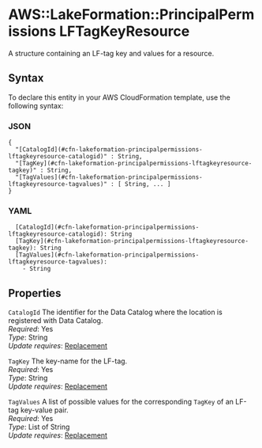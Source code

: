 # AWS::LakeFormation::PrincipalPermissions LFTagKeyResource<a name="aws-properties-lakeformation-principalpermissions-lftagkeyresource"></a>

A structure containing an LF\-tag key and values for a resource\.

## Syntax<a name="aws-properties-lakeformation-principalpermissions-lftagkeyresource-syntax"></a>

To declare this entity in your AWS CloudFormation template, use the following syntax:

### JSON<a name="aws-properties-lakeformation-principalpermissions-lftagkeyresource-syntax.json"></a>

```
{
  "[CatalogId](#cfn-lakeformation-principalpermissions-lftagkeyresource-catalogid)" : String,
  "[TagKey](#cfn-lakeformation-principalpermissions-lftagkeyresource-tagkey)" : String,
  "[TagValues](#cfn-lakeformation-principalpermissions-lftagkeyresource-tagvalues)" : [ String, ... ]
}
```

### YAML<a name="aws-properties-lakeformation-principalpermissions-lftagkeyresource-syntax.yaml"></a>

```
  [CatalogId](#cfn-lakeformation-principalpermissions-lftagkeyresource-catalogid): String
  [TagKey](#cfn-lakeformation-principalpermissions-lftagkeyresource-tagkey): String
  [TagValues](#cfn-lakeformation-principalpermissions-lftagkeyresource-tagvalues):
    - String
```

## Properties<a name="aws-properties-lakeformation-principalpermissions-lftagkeyresource-properties"></a>

`CatalogId` <a name="cfn-lakeformation-principalpermissions-lftagkeyresource-catalogid"></a>
The identifier for the Data Catalog where the location is registered with Data Catalog\.  
_Required_: Yes  
_Type_: String  
_Update requires_: [Replacement](https://docs.aws.amazon.com/AWSCloudFormation/latest/UserGuide/using-cfn-updating-stacks-update-behaviors.html#update-replacement)

`TagKey` <a name="cfn-lakeformation-principalpermissions-lftagkeyresource-tagkey"></a>
The key\-name for the LF\-tag\.  
_Required_: Yes  
_Type_: String  
_Update requires_: [Replacement](https://docs.aws.amazon.com/AWSCloudFormation/latest/UserGuide/using-cfn-updating-stacks-update-behaviors.html#update-replacement)

`TagValues` <a name="cfn-lakeformation-principalpermissions-lftagkeyresource-tagvalues"></a>
A list of possible values for the corresponding `TagKey` of an LF\-tag key\-value pair\.  
_Required_: Yes  
_Type_: List of String  
_Update requires_: [Replacement](https://docs.aws.amazon.com/AWSCloudFormation/latest/UserGuide/using-cfn-updating-stacks-update-behaviors.html#update-replacement)

